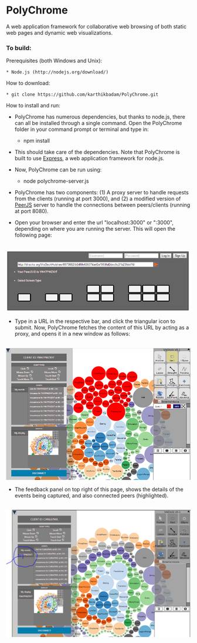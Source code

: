 PolyChrome
=====

A web application framework for collaborative web browsing of both static web pages and dynamic web visualizations.

### To build:

Prerequisites (both Windows and Unix):

    * Node.js (http://nodejs.org/download/)
    
   
How to download:

    * git clone https://github.com/karthikbadam/PolyChrome.git

  
How to install and run:

- PolyChrome has numerous dependencies, but thanks to node.js, there can all be installed through a single command. Open the PolyChrome folder in your command prompt or terminal and type in:


    * npm install
    
- This should take care of the dependencies. Note that PolyChrome is built to use [Express](http://expressjs.com/), a web application framework for node.js.
    
- Now, PolyChrome can be run using:


    * node polychrome-server.js

- PolyChrome has two components: (1) A proxy server to handle requests from the clients (running at port 3000), and (2) a modified version of [PeerJS](http://peerjs.com/) server to handle the connections between peers/clients (running at port 8080).
    
-  Open your browser and enter the url "localhost:3000" or "<ip>:3000", depending on where you are running the server. This will open the following page:
<br><br>
<img src="https://github.com/karthikbadam/PolyChrome/blob/master/screenshots/screenshot-0.PNG?raw=true">

- Type in a URL in the respective bar, and click the triangular icon to submit. Now, PolyChrome fetches the content of this URL by acting as a proxy, and opens it in a new window as follows: 
<br><br>
<img src="https://github.com/karthikbadam/PolyChrome/blob/master/screenshots/screenshot-1.PNG?raw=true">


-  The feedback panel on top right of this page, shows the details of the events being captured, and also connected peers (highlighted).
<br><br>
<img src="https://github.com/karthikbadam/PolyChrome/blob/master/screenshots/screenshot-2.PNG?raw=true">
  





